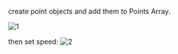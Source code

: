 create point objects and add them to Points Array.

![1](https://github.com/user-attachments/assets/c680807a-5a2d-4741-889b-902dae09472d)

then set speed:
![2](https://github.com/user-attachments/assets/539d559c-447d-479f-b01c-42cee4ac57e8)
